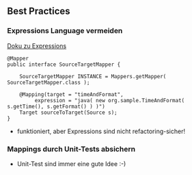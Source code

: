 ## Best Practices

### Expressions Language vermeiden

[Doku zu Expressions](https://mapstruct.org/documentation/stable/reference/html/#expressions)

```
@Mapper
public interface SourceTargetMapper {

    SourceTargetMapper INSTANCE = Mappers.getMapper( SourceTargetMapper.class );

    @Mapping(target = "timeAndFormat",
         expression = "java( new org.sample.TimeAndFormat( s.getTime(), s.getFormat() ) )")
    Target sourceToTarget(Source s);
}
```

- funktioniert, aber Expressions sind nicht refactoring-sicher!


### Mappings durch Unit-Tests absichern

- Unit-Test sind immer eine gute Idee :-)

